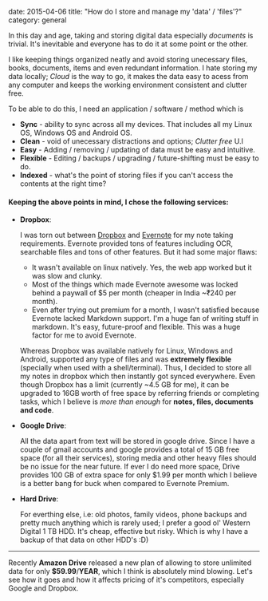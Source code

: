 date: 2015-04-06
title: "How do I store and manage my 'data' / 'files'?"
category: general

In this day and age, taking and storing digital data especially *documents* is trivial. It's inevitable and everyone has to do it at some point or the other.

I like keeping things organized neatly and avoid storing unecessary files, books, documents, items and even redundant information. I hate storing my data locally; *Cloud* is the way to go, it makes the data easy to acess from any computer and keeps the working environment consistent and clutter free.

<!--more-->

To be able to do this, I need an application / software / method which is

* **Sync** - ability to sync across all my devices. That includes all my Linux OS, Windows OS and Android OS.
* **Clean** - void of unecessary distractions and options; *Clutter free* U.I
* **Easy** - Adding / removing / updating of data must be easy and intuitive.
* **Flexible** - Editing / backups / upgrading / future-shifting must be easy to do.
* **Indexed** - what's the point of storing files if you can't access the contents at the right time?

#### Keeping the above points in mind, I chose the following services:

* **Dropbox**:

	I was torn out between [Dropbox](https://dropbox.com) and [Evernote](https://evernote.com) for my note taking requirements.
	Evernote provided tons of features including OCR, searchable files and tons of other features. But it had some major flaws:

	* It wasn't available on linux natively. Yes, the web app worked but it was slow and clunky.
	* Most of the things which made Evernote awesome was locked behind a paywall of $5 per month (cheaper in India ~₹240 per month).
	* Even after trying out premium for a month, I wasn't satisfied because Evernote lacked Markdown support. I'm a huge fan of writing stuff in markdown. It's easy, future-proof and flexible. This was a huge factor for me to avoid Evernote.

	Whereas Dropbox was available natively for Linux, Windows and Android, supported any type of files and was **extremely flexible** (specially when used with a shell/terminal). Thus, I decided to store all my notes in dropbox which then instantly got synced everywhere. Even though Dropbox has a limit (currently ~4.5 GB for me), it can be upgraded to 16GB worth of free space by referring friends or completing tasks, which I believe is *more than enough* for **notes, files, documents and code**.

* **Google Drive**:

	All the data apart from text will be stored in google drive. Since I have a couple of gmail accounts and google provides a total of 15 GB free space (for all their services), storing media and other heavy files should be no issue for the near future. If ever I do need more space, Drive provides 100 GB of extra space for only $1.99 per month which I believe is a better bang for buck when compared to Evernote Premium.

* **Hard Drive**:

	For everthing else, i.e: old photos, family videos, phone backups and pretty much anything which is rarely used; I prefer a good ol' Western Digital 1 TB HDD. It's cheap, effective but risky. Which is why I have a backup of that data on other HDD's :D)

****

Recently **Amazon Drive** released a new plan of allowing to store unlimited data for only **$59.99**/**YEAR**, which I think is absolutely mind blowing. Let's see how it goes and how it affects pricing of it's competitors, especially Google and Dropbox.
